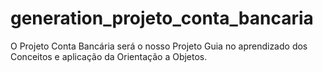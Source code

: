 # generation_projeto_conta_bancaria
O Projeto Conta Bancária será o nosso Projeto Guia no aprendizado dos Conceitos e aplicação da Orientação a Objetos.
